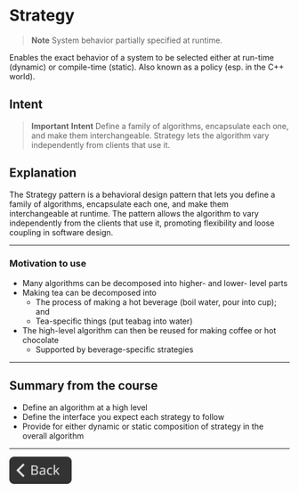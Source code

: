 # Strategy

> **Note**
> System behavior partially specified at runtime.

Enables the exact behavior of a system to be selected either at run-time (dynamic) or compile-time (static).
Also known as a policy (esp. in the C++ world).

## Intent

> **Important**
> **Intent**
> Define a family of algorithms, encapsulate each one, and make them interchangeable. Strategy lets the algorithm vary independently from clients that use it.

## Explanation

The Strategy pattern is a behavioral design pattern that lets you define a family of algorithms, encapsulate each one, and make them interchangeable at runtime. The pattern allows the algorithm to vary independently from the clients that use it, promoting flexibility and loose coupling in software design.

---

### Motivation to use

- Many algorithms can be decomposed into higher- and lower- level parts
- Making tea can be decomposed into
  - The process of making a hot beverage (boil water, pour into cup); and
  - Tea-specific things (put teabag into water)
- The high-level algorithm can then be reused for making coffee or hot chocolate
  - Supported by beverage-specific strategies

---

## Summary from the course

- Define an algorithm at a high level
- Define the interface you expect each strategy to follow
- Provide for either dynamic or static composition of strategy in the overall algorithm

---

<!--Back Button-->
[<img src="../img/back.svg" style="width:8em;">](README.md)
